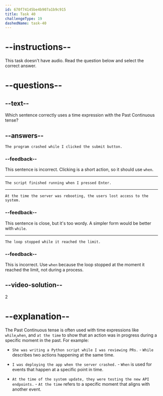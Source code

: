 ```yaml
---
id: 670f74145be4b907a1b9c915
title: Task 40
challengeType: 19
dashedName: task-40
---
```


# --instructions--

This task doesn't have audio. Read the question below and select the correct answer.

# --questions--

## --text--

Which sentence correctly uses a time expression with the Past Continuous tense?

## --answers--

`The program crashed while I clicked the submit button.`

### --feedback--

This sentence is incorrect. Clicking is a short action, so it should use `when`.

---

`The script finished running when I pressed Enter.`

---

`At the time the server was rebooting, the users lost access to the system.`

### --feedback--

This sentence is close, but it's too wordy. A simpler form would be better with `while`.

---

`The loop stopped while it reached the limit.`

### --feedback--

This is incorrect. Use `when` because the loop stopped at the moment it reached the limit, not during a process.

## --video-solution--

2

# --explanation--

The Past Continuous tense is often used with time expressions like `while`,`when`, and `at the time` to show that an action was in progress during a specific moment in the past. For example:

- `She was writing a Python script while I was reviewing PRs.` - `While` describes two actions happening at the same time.

- `I was deploying the app when the server crashed.` - `When` is used for events that happen at a specific point in time.

- `At the time of the system update, they were testing the new API endpoints.` - `At the time` refers to a specific moment that aligns with another event.
